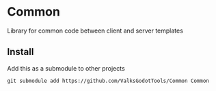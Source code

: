 # Common
Library for common code between client and server templates

## Install
Add this as a submodule to other projects

```
git submodule add https://github.com/ValksGodotTools/Common Common
```
